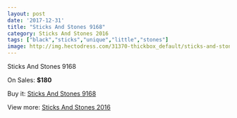 ```yaml
---
layout: post
date: '2017-12-31'
title: "Sticks And Stones 9168"
category: Sticks And Stones 2016
tags: ["black","sticks","unique","little","stones"]
image: http://img.hectodress.com/31370-thickbox_default/sticks-and-stones-9168.jpg
---
```

Sticks And Stones 9168

On Sales: **$180**
<a href="https://www.hectodress.com/sticks-and-stones-2013/14394-sticks-and-stones-9168.html"><amp-img layout="responsive" width="600" height="600" src="//img.hectodress.com/31370-thickbox_default/sticks-and-stones-9168.jpg" alt="Sticks And Stones 9168 0" /></a>
<a href="https://www.hectodress.com/sticks-and-stones-2013/14394-sticks-and-stones-9168.html"><amp-img layout="responsive" width="600" height="600" src="//img.hectodress.com/31372-thickbox_default/sticks-and-stones-9168.jpg" alt="Sticks And Stones 9168 1" /></a>
<a href="https://www.hectodress.com/sticks-and-stones-2013/14394-sticks-and-stones-9168.html"><amp-img layout="responsive" width="600" height="600" src="//img.hectodress.com/31371-thickbox_default/sticks-and-stones-9168.jpg" alt="Sticks And Stones 9168 2" /></a>

Buy it: [Sticks And Stones 9168](https://www.hectodress.com/sticks-and-stones-2013/14394-sticks-and-stones-9168.html "Sticks And Stones 9168")

View more: [Sticks And Stones 2016](https://www.hectodress.com/256-sticks-and-stones-2013 "Sticks And Stones 2016")